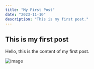 ```yaml
---
title: "My First Post"
date: "2023-11-10"
description: "This is my first post."
---
```


## This is my first post

Hello, this is the content of my first post.


![image](/assets/images/react.svg)